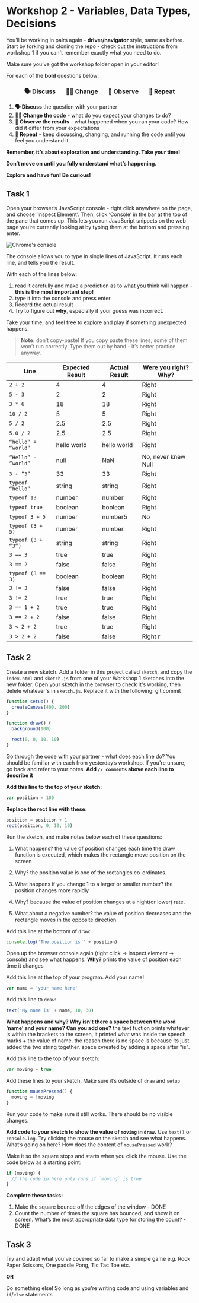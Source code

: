 # Workshop 2 - Variables, Data Types, Decisions

You’ll be working in pairs again - **driver/navigator** style, same as before.
Start by forking and cloning the repo - check out the instructions from workshop
1 if you can't remember exactly what you need to do.

Make sure you’ve got the workshop folder open in your editor!

For each of the **bold** questions below:

<h3 align="center">
  🗣 Discuss &nbsp;&nbsp;&nbsp;&nbsp;&nbsp;
  👩‍💻 Change &nbsp;&nbsp;&nbsp;&nbsp;&nbsp;
  👀 Observe &nbsp;&nbsp;&nbsp;&nbsp;&nbsp;
  🔄 Repeat
</h3>

1. **🗣 Discuss** the question with your partner
2. **👩‍💻 Change the code** - what do you expect your changes to do?
3. **👀 Observe the results** - what happened when you ran your code? How did it
   differ from your expectations
4. **🔄 Repeat** - keep discussing, changing, and running the code until you
   feel you understand it

**Remember, it’s about exploration and understanding. Take your time!**

**Don’t move on until you fully understand what’s happening.**

**Explore and have fun! Be curious!**

## Task 1

Open your browser’s JavaScript console - right click anywhere on the page, and
choose ‘Inspect Element’. Then, click ‘Console’ in the bar at the top of the
pane that comes up. This lets you run JavaScript snippets on the web page you’re
currently looking at by typing them at the bottom and pressing enter.

![Chrome's console](./img/console.png)

The console allows you to type in single lines of JavaScript. It runs each line,
and tells you the result.

With each of the lines below:

1. read it carefully and make a prediction as to what you think will happen -
   **this is the most important step!**
2. type it into the console and press enter
3. Record the actual result
4. Try to figure out **why**, especially if your guess was incorrect.

Take your time, and feel free to explore and play if something unexpected
happens.

> **Note:** don’t copy-paste! If you copy paste these lines, some of them won’t
> run correctly. Type them out by hand - it’s better practice anyway.

| Line                | Expected Result | Actual Result | Were you right? Why? |
| ------------------- | --------------- | ------------- | -------------------- |
| `2 + 2`             |     4           |       4       |    Right             |
| `5 - 3`             |      2          |        2      |    Right             |
| `3 * 6`             |       18        |        18     |    Right             |
| `10 / 2`            |         5       |           5   |    Right             |
| `5 / 2`             |        2.5      |          2.5  |    Right             |
| `5.0 / 2`           |   2.5           |     2.5       |    Right             |
| `“hello” + “world”` |  hello world    |hello world    |    Right             |
| `“Hello” - “world”` |        null     |    NaN        | No, never knew Null  |
| `3 + “3”`           |      33         |       33      |   Right              |
| `typeof “hello”`    |  string         |     string    |   Right              |
| `typeof 13`         |   number        |         number|   Right              |
| `typeof true`       |boolean          |   boolean     |   Right              |
| `typeof 3 + 5`      |       number    |      number5  |   No                 |
| `typeof (3 + 5)`    |      number     |      number   |   Right              |
| `typeof (3 + “3”)`  |       string    |       string  |   Right              |
| `3 == 3`            |    true         |        true   |   Right              |
| `3 == 2`            |      false      |       false   |   Right              |
| `typeof (3 == 3)`   |      boolean    |     boolean   |   Right              |
| `3 != 3`            |      false      |       false   |   Right              |
| `3 != 2`            |   true          |     true      |   Right              |
| `3 == 1 + 2`        |   true          |         true  |   Right              |
| `3 == 2 + 2`        |    false        |  false        |   Right              |
| `3 < 2 + 2`         |     true        |   true        |   Right              |
| `3 > 2 + 2`         |       false     |  false        |   Right r            |

## Task 2

Create a new sketch. Add a folder in this project called `sketch`, and copy the
`index.html` and `sketch.js` from one of your Workshop 1 sketches into the new
folder. Open your sketch in the browser to check it's working, then delete
whatever's in `sketch.js`. Replace it with the following:
git commit
```js
function setup() {
  createCanvas(400, 200)
}

function draw() {
  background(100)

  rect(0, 0, 10, 10)
}
```

Go through the code with your partner - what does each line do? You should be
familiar with each from yesterday’s workshop. If you're unsure, go back and
refer to your notes. **Add `// comments` above each line to describe it**

**Add this line to the top of your sketch:**

```js
var position = 100
```

**Replace the rect line with these:**

```js
position = position + 1
rect(position, 0, 10, 10)
```

Run the sketch, and make notes below each of these questions:

1. What happens?
the value of position changes each time the draw function is executed, which makes the rectangle move position on the screen

2. Why?
the position value is one of the rectangles co-ordinates.

3. What happens if you change 1 to a larger or smaller number?
the position changes more rapidly
4. Why?
because the value of position changes at a hight(or lower) rate.

5. What about a negative number? the value of position decreases and the rectangle moves in the opposite direction.

Add this line at the bottom of `draw`:

```js
console.log('The position is ' + position)
```

Open up the browser console again (right click -> inspect element -> console)
and see what happens. **Why?**
prints the value of position each time it changes

Add this line at the top of your program. Add your name!

```js
var name = 'your name here'
```

Add this line to `draw`:

```js
text('My name is' + name, 10, 30)
```

**What happens and why? Why isn’t there a space between the word ‘name’ and your
name? Can you add one?**
the text fuction prints whatever is within the brackets to the screen, it printed what was inside the speech marks + the value of name.  the reason there is no space is because its just added the two string together. space cvreated by adding a space after "is".

Add this line to the top of your sketch:

```js
var moving = true
```

Add these lines to your sketch. Make sure it’s outside of `draw` and `setup`

```js
function mousePressed() {
  moving = !moving
}
```

Run your code to make sure it still works. There should be no visible changes.

**Add code to your sketch to show the value of `moving` in `draw`.** Use
`text()` or `console.log`. Try clicking the mouse on the sketch and see what
happens. What’s going on here? How does the content of `mousePressed` work?

Make it so the square stops and starts when you click the mouse. Use the code
below as a starting point:

```js
if (moving) {
  // the code in here only runs if `moving` is true
}
```

**Complete these tasks:**

1. Make the square bounce off the edges of the window - DONE
2. Count the number of times the square has bounced, and show it on screen.
   What’s the most appropriate data type for storing the count? - DONE

## Task 3

Try and adapt what you've covered so far to make a simple game e.g. Rock Paper
Scissors, One paddle Pong, Tic Tac Toe etc.

**OR**

Do something else! So long as you're writing code and using variables and
`if`/`else` statements
